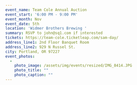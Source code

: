 ```yaml
---
event_name: Team Cole Annual Auction
event_start: '6:00 PM - 9:00 PM'
event_month: Nov
event_date: 5th
location: 'Widmer Brothers Brewing '
summary: RSVP to john@sq1.com if interested
tickets: https://team-cole.ticketleap.com/sam-day/
address_line1: 2nd Floor Banquet Room
address_line2: 929 N Russel St.
city: Portland, OR 97227
event_photos:
  -
    photo_image: /assets/img/events/resized/IMG_8414.JPG
    photo_title: ""
    photo_caption: ""
---
```

